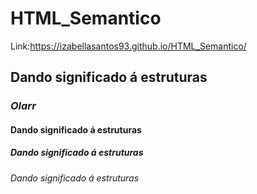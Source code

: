# HTML_Semantico

Link:https://izabellasantos93.github.io/HTML_Semantico/

## Dando significado á estruturas 
### *Olarr*
#### Dando significado á estruturas 
##### Dando significado á estruturas 
###### Dando significado á estruturas 
